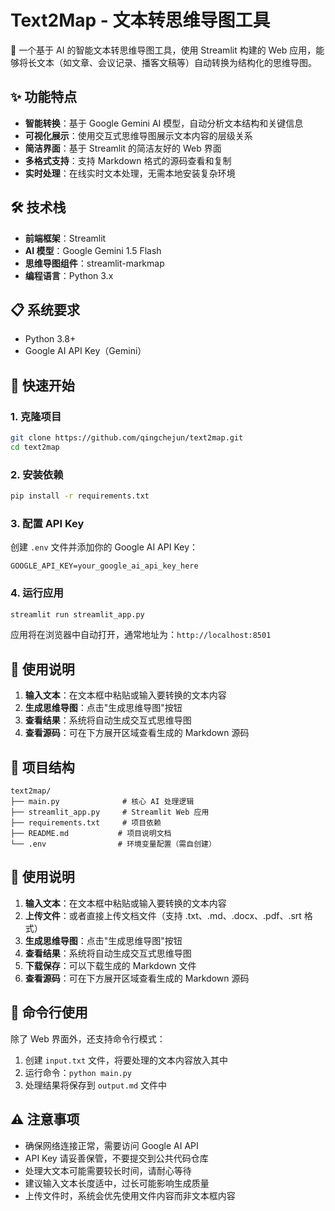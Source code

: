 # Text2Map - 文本转思维导图工具

🧠 一个基于 AI 的智能文本转思维导图工具，使用 Streamlit 构建的 Web 应用，能够将长文本（如文章、会议记录、播客文稿等）自动转换为结构化的思维导图。

## ✨ 功能特点

- **智能转换**：基于 Google Gemini AI 模型，自动分析文本结构和关键信息
- **可视化展示**：使用交互式思维导图展示文本内容的层级关系
- **简洁界面**：基于 Streamlit 的简洁友好的 Web 界面
- **多格式支持**：支持 Markdown 格式的源码查看和复制
- **实时处理**：在线实时文本处理，无需本地安装复杂环境

## 🛠️ 技术栈

- **前端框架**：Streamlit
- **AI 模型**：Google Gemini 1.5 Flash
- **思维导图组件**：streamlit-markmap
- **编程语言**：Python 3.x

## 📋 系统要求

- Python 3.8+
- Google AI API Key（Gemini）

## 🚀 快速开始

### 1. 克隆项目

```bash
git clone https://github.com/qingchejun/text2map.git
cd text2map
```

### 2. 安装依赖

```bash
pip install -r requirements.txt
```

### 3. 配置 API Key

创建 `.env` 文件并添加你的 Google AI API Key：

```env
GOOGLE_API_KEY=your_google_ai_api_key_here
```

### 4. 运行应用

```bash
streamlit run streamlit_app.py
```

应用将在浏览器中自动打开，通常地址为：`http://localhost:8501`

## 📖 使用说明

1. **输入文本**：在文本框中粘贴或输入要转换的文本内容
2. **生成思维导图**：点击"生成思维导图"按钮
3. **查看结果**：系统将自动生成交互式思维导图
4. **查看源码**：可在下方展开区域查看生成的 Markdown 源码

## 📁 项目结构

```
text2map/
├── main.py              # 核心 AI 处理逻辑
├── streamlit_app.py     # Streamlit Web 应用
├── requirements.txt     # 项目依赖
├── README.md           # 项目说明文档
└── .env                # 环境变量配置（需自创建）
```

## 📖 使用说明

1. **输入文本**：在文本框中粘贴或输入要转换的文本内容
2. **上传文件**：或者直接上传文档文件（支持 .txt、.md、.docx、.pdf、.srt 格式）
3. **生成思维导图**：点击"生成思维导图"按钮
4. **查看结果**：系统将自动生成交互式思维导图
5. **下载保存**：可以下载生成的 Markdown 文件
6. **查看源码**：可在下方展开区域查看生成的 Markdown 源码

## 🔧 命令行使用

除了 Web 界面外，还支持命令行模式：

1. 创建 `input.txt` 文件，将要处理的文本内容放入其中
2. 运行命令：`python main.py`
3. 处理结果将保存到 `output.md` 文件中

## ⚠️ 注意事项

- 确保网络连接正常，需要访问 Google AI API
- API Key 请妥善保管，不要提交到公共代码仓库
- 处理大文本可能需要较长时间，请耐心等待
- 建议输入文本长度适中，过长可能影响生成质量
- 上传文件时，系统会优先使用文件内容而非文本框内容
